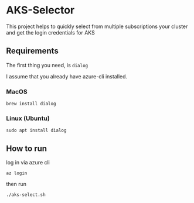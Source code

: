 # AKS-Selector

This project helps to quickly select from multiple subscriptions your cluster and get the login credentials for AKS

## Requirements

The first thing you need, is `dialog`

I assume that you already have azure-cli installed.

### MacOS

```shell
brew install dialog
```

### Linux (Ubuntu)

```shell
sudo apt install dialog
```

## How to run

log in via azure cli

```shell
az login
```

then run 

```shell
./aks-select.sh
```
